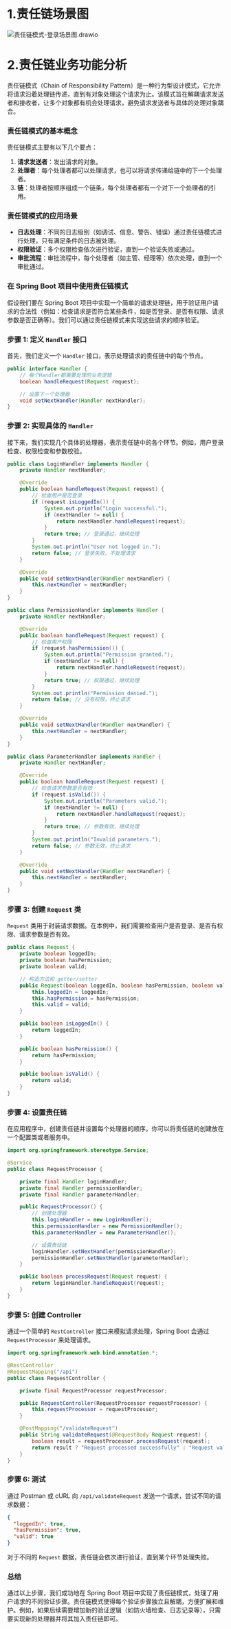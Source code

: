 # 1.责任链场景图

![责任链模式-登录场景图.drawio](./assets/责任链模式-登录场景图.drawio-1732193578221-2.png)

# 2.责任链业务功能分析

责任链模式（Chain of Responsibility Pattern）是一种行为型设计模式，它允许将请求沿着处理链传递，直到有对象处理这个请求为止。该模式旨在解耦请求发送者和接收者，让多个对象都有机会处理请求，避免请求发送者与具体的处理对象耦合。

### 责任链模式的基本概念
责任链模式主要有以下几个要点：
1. **请求发送者**：发出请求的对象。
2. **处理者**：每个处理者都可以处理请求，也可以将请求传递给链中的下一个处理者。
3. **链**：处理者按顺序组成一个链条，每个处理者都有一个对下一个处理者的引用。

### 责任链模式的应用场景
- **日志处理**：不同的日志级别（如调试、信息、警告、错误）通过责任链模式进行处理，只有满足条件的日志被处理。
- **权限验证**：多个权限检查依次进行验证，直到一个验证失败或通过。
- **审批流程**：审批流程中，每个处理者（如主管、经理等）依次处理，直到一个审批通过。

### 在 Spring Boot 项目中使用责任链模式

假设我们要在 Spring Boot 项目中实现一个简单的请求处理链，用于验证用户请求的合法性（例如：检查请求是否符合某些条件，如是否登录、是否有权限、请求参数是否正确等）。我们可以通过责任链模式来实现这些请求的顺序验证。

### 步骤 1: 定义 `Handler` 接口

首先，我们定义一个 `Handler` 接口，表示处理请求的责任链中的每个节点。

```java
public interface Handler {
    // 每个Handler都需要处理的业务逻辑
    boolean handleRequest(Request request);

    // 设置下一个处理器
    void setNextHandler(Handler nextHandler);
}
```

### 步骤 2: 实现具体的 `Handler`

接下来，我们实现几个具体的处理器，表示责任链中的各个环节。例如，用户登录检查、权限检查和参数校验。

```java
public class LoginHandler implements Handler {
    private Handler nextHandler;

    @Override
    public boolean handleRequest(Request request) {
        // 检查用户是否登录
        if (request.isLoggedIn()) {
            System.out.println("Login successful.");
            if (nextHandler != null) {
                return nextHandler.handleRequest(request);
            }
            return true; // 登录通过，继续处理
        }
        System.out.println("User not logged in.");
        return false; // 登录失败，不处理请求
    }

    @Override
    public void setNextHandler(Handler nextHandler) {
        this.nextHandler = nextHandler;
    }
}

public class PermissionHandler implements Handler {
    private Handler nextHandler;

    @Override
    public boolean handleRequest(Request request) {
        // 检查用户权限
        if (request.hasPermission()) {
            System.out.println("Permission granted.");
            if (nextHandler != null) {
                return nextHandler.handleRequest(request);
            }
            return true; // 权限通过，继续处理
        }
        System.out.println("Permission denied.");
        return false; // 没有权限，终止请求
    }

    @Override
    public void setNextHandler(Handler nextHandler) {
        this.nextHandler = nextHandler;
    }
}

public class ParameterHandler implements Handler {
    private Handler nextHandler;

    @Override
    public boolean handleRequest(Request request) {
        // 检查请求参数是否有效
        if (request.isValid()) {
            System.out.println("Parameters valid.");
            if (nextHandler != null) {
                return nextHandler.handleRequest(request);
            }
            return true; // 参数有效，继续处理
        }
        System.out.println("Invalid parameters.");
        return false; // 参数无效，终止请求
    }

    @Override
    public void setNextHandler(Handler nextHandler) {
        this.nextHandler = nextHandler;
    }
}
```

### 步骤 3: 创建 `Request` 类

`Request` 类用于封装请求数据。在本例中，我们需要检查用户是否登录、是否有权限、请求参数是否有效。

```java
public class Request {
    private boolean loggedIn;
    private boolean hasPermission;
    private boolean valid;

    // 构造方法和 getter/setter
    public Request(boolean loggedIn, boolean hasPermission, boolean valid) {
        this.loggedIn = loggedIn;
        this.hasPermission = hasPermission;
        this.valid = valid;
    }

    public boolean isLoggedIn() {
        return loggedIn;
    }

    public boolean hasPermission() {
        return hasPermission;
    }

    public boolean isValid() {
        return valid;
    }
}
```

### 步骤 4: 设置责任链

在应用程序中，创建责任链并设置每个处理器的顺序。你可以将责任链的创建放在一个配置类或者服务中。

```java
import org.springframework.stereotype.Service;

@Service
public class RequestProcessor {

    private final Handler loginHandler;
    private final Handler permissionHandler;
    private final Handler parameterHandler;

    public RequestProcessor() {
        // 创建处理器
        this.loginHandler = new LoginHandler();
        this.permissionHandler = new PermissionHandler();
        this.parameterHandler = new ParameterHandler();

        // 设置责任链
        loginHandler.setNextHandler(permissionHandler);
        permissionHandler.setNextHandler(parameterHandler);
    }

    public boolean processRequest(Request request) {
        return loginHandler.handleRequest(request);
    }
}
```

### 步骤 5: 创建 Controller

通过一个简单的 `RestController` 接口来模拟请求处理，Spring Boot 会通过 `RequestProcessor` 来处理请求。

```java
import org.springframework.web.bind.annotation.*;

@RestController
@RequestMapping("/api")
public class RequestController {

    private final RequestProcessor requestProcessor;

    public RequestController(RequestProcessor requestProcessor) {
        this.requestProcessor = requestProcessor;
    }

    @PostMapping("/validateRequest")
    public String validateRequest(@RequestBody Request request) {
        boolean result = requestProcessor.processRequest(request);
        return result ? "Request processed successfully" : "Request validation failed";
    }
}
```

### 步骤 6: 测试

通过 Postman 或 cURL 向 `/api/validateRequest` 发送一个请求，尝试不同的请求数据：

```json
{
  "loggedIn": true,
  "hasPermission": true,
  "valid": true
}
```

对于不同的 `Request` 数据，责任链会依次进行验证，直到某个环节处理失败。

### 总结

通过以上步骤，我们成功地在 Spring Boot 项目中实现了责任链模式，处理了用户请求的不同验证步骤。责任链模式使得每个验证步骤独立且解耦，方便扩展和维护。例如，如果后续需要增加新的验证逻辑（如防火墙检查、日志记录等），只需要实现新的处理器并将其加入责任链即可。

